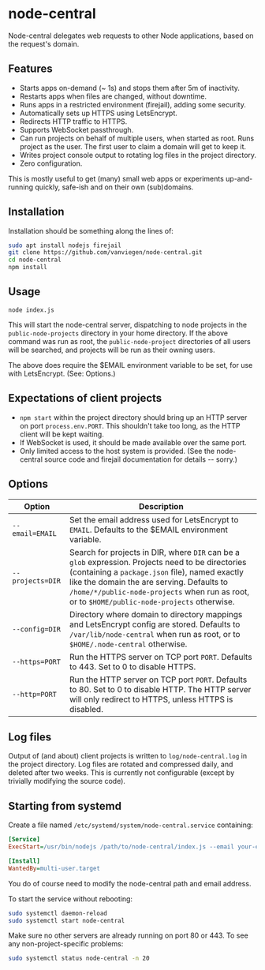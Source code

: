 # node-central

Node-central delegates web requests to other Node applications, based on the request's domain.

## Features

- Starts apps on-demand (~ 1s) and stops them after 5m of inactivity.
- Restarts apps when files are changed, without downtime.
- Runs apps in a restricted environment (firejail), adding some security.
- Automatically sets up HTTPS using LetsEncrypt.
- Redirects HTTP traffic to HTTPS.
- Supports WebSocket passthrough.
- Can run projects on behalf of multiple users, when started as root. Runs project as the user. The first user to claim a domain will get to keep it.
- Writes project console output to rotating log files in the project directory.
- Zero configuration.

This is mostly useful to get (many) small web apps or experiments up-and-running quickly, safe-ish and on their own (sub)domains.


## Installation

Installation should be something along the lines of:

```sh
sudo apt install nodejs firejail
git clone https://github.com/vanviegen/node-central.git
cd node-central
npm install
```

## Usage

`node index.js`

This will start the node-central server, dispatching to node projects in the `public-node-projects` directory in your home directory. If the above command was run as root, the `public-node-project` directories of all users will be searched, and projects will be run as their owning users.

The above does require the $EMAIL environment variable to be set, for use with LetsEncrypt. (See: Options.)


## Expectations of client projects

- `npm start` within the project directory should bring up an HTTP server on port `process.env.PORT`. This shouldn't take too long, as the HTTP client will be kept waiting.
- If WebSocket is used, it should be made available over the same port.
- Only limited access to the host system is provided. (See the node-central source code and firejail documentation for details -- sorry.)


## Options

| Option | Description |
| --- | --- |
| `--email=EMAIL` | Set the email address used for LetsEncrypt to `EMAIL`. Defaults to the $EMAIL environment variable. |
| `--projects=DIR` | Search for projects in DIR, where `DIR` can be a `glob` expression. Projects need to be directories (containing a `package.json` file), named exactly like the domain the are serving. Defaults to `/home/*/public-node-projects` when run as root, or to `$HOME/public-node-projects` otherwise. |
| `--config=DIR` | Directory where domain to directory mappings and LetsEncrypt config are stored. Defaults to `/var/lib/node-central` when run as root, or to `$HOME/.node-central` otherwise.
| `--https=PORT` | Run the HTTPS server on TCP port `PORT`. Defaults to 443. Set to 0 to disable HTTPS. |
| `--http=PORT` | Run the HTTP server on TCP port `PORT`. Defaults to 80. Set to 0 to disable HTTP. The HTTP server will only redirect to HTTPS, unless HTTPS is disabled. |


## Log files

Output of (and about) client projects is written to `log/node-central.log` in the project directory. Log files are rotated and compressed daily, and deleted after two weeks. This is currently not configurable (except by trivially modifying the source code).


## Starting from systemd

Create a file named `/etc/systemd/system/node-central.service` containing:

```ini
[Service]
ExecStart=/usr/bin/nodejs /path/to/node-central/index.js --email your-email-address

[Install]
WantedBy=multi-user.target
```

You do of course need to modify the node-central path and email address.

To start the service without rebooting:

```sh
sudo systemctl daemon-reload
sudo systemctl start node-central
```

Make sure no other servers are already running on port 80 or 443. To see any non-project-specific problems:

```sh
sudo systemctl status node-central -n 20
```

